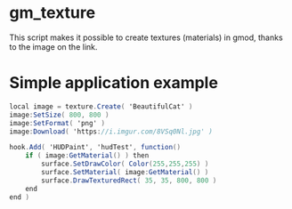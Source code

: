 # gm_texture
This script makes it possible to create textures (materials) in gmod, thanks to the image on the link.

# Simple application example
```C#
local image = texture.Create( 'BeautifulCat' )
image:SetSize( 800, 800 )
image:SetFormat( 'png' )
image:Download( 'https://i.imgur.com/8VSq0Nl.jpg' )

hook.Add( 'HUDPaint', 'hudTest', function()
    if ( image:GetMaterial() ) then
        surface.SetDrawColor( Color(255,255,255) )
        surface.SetMaterial( image:GetMaterial() )
        surface.DrawTexturedRect( 35, 35, 800, 800 )
    end
end )
```
